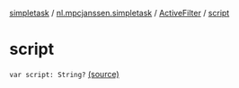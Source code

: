 [simpletask](../../index.md) / [nl.mpcjanssen.simpletask](../index.md) / [ActiveFilter](index.md) / [script](.)

# script

`var script: String?` [(source)](https://github.com/mpcjanssen/simpletask-android/blob/master/src/main/java/nl/mpcjanssen/simpletask/ActiveFilter.kt#L39)
